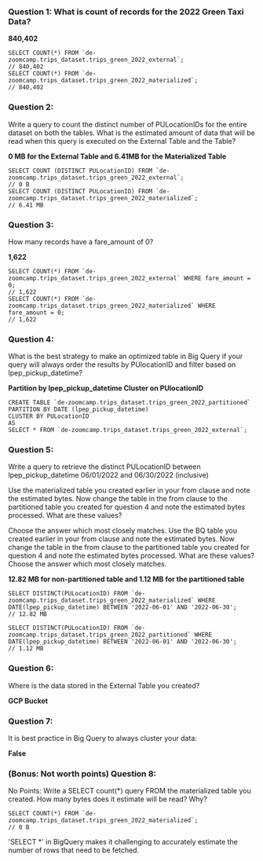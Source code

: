 ### Question 1: What is count of records for the 2022 Green Taxi Data?

**840,402**

```console
SELECT COUNT(*) FROM `de-zoomcamp.trips_dataset.trips_green_2022_external`;
// 840,402
SELECT COUNT(*) FROM `de-zoomcamp.trips_dataset.trips_green_2022_materialized`;
// 840,402
```

### Question 2:
Write a query to count the distinct number of PULocationIDs for the entire dataset on both the tables.
What is the estimated amount of data that will be read when this query is executed on the External Table and the Table?

**0 MB for the External Table and 6.41MB for the Materialized Table**

```console
SELECT COUNT (DISTINCT PULocationID) FROM `de-zoomcamp.trips_dataset.trips_green_2022_external`;
// 0 B
SELECT COUNT (DISTINCT PULocationID) FROM `de-zoomcamp.trips_dataset.trips_green_2022_materialized`;
// 6.41 MB
```

### Question 3:
How many records have a fare_amount of 0?

**1,622**

```console
SELECT COUNT(*) FROM `de-zoomcamp.trips_dataset.trips_green_2022_external` WHERE fare_amount = 0;
// 1,622
SELECT COUNT(*) FROM `de-zoomcamp.trips_dataset.trips_green_2022_materialized` WHERE fare_amount = 0;
// 1,622
```

### Question 4:
What is the best strategy to make an optimized table in Big Query if your query will always order the results by PUlocationID and filter based on lpep_pickup_datetime?

**Partition by lpep_pickup_datetime Cluster on PUlocationID**

```console
CREATE TABLE `de-zoomcamp.trips_dataset.trips_green_2022_partitioned` 
PARTITION BY DATE (lpep_pickup_datetime) 
CLUSTER BY PULocationID 
AS 
SELECT * FROM `de-zoomcamp.trips_dataset.trips_green_2022_external`;
```

### Question 5:

Write a query to retrieve the distinct PULocationID between lpep_pickup_datetime 06/01/2022 and 06/30/2022 (inclusive)

Use the materialized table you created earlier in your from clause and note the estimated bytes. Now change the table in the from clause to the partitioned table you created for question 4 and note the estimated bytes processed. What are these values?

Choose the answer which most closely matches.
Use the BQ table you created earlier in your from clause and note the estimated bytes. Now change the table in the from clause to the partitioned table you created for question 4 and note the estimated bytes processed. What are these values? Choose the answer which most closely matches.

**12.82 MB for non-partitioned table and 1.12 MB for the partitioned table**

```console
SELECT DISTINCT(PULocationID) FROM `de-zoomcamp.trips_dataset.trips_green_2022_materialized` WHERE DATE(lpep_pickup_datetime) BETWEEN '2022-06-01' AND '2022-06-30';
// 12.82 MB

SELECT DISTINCT(PULocationID) FROM `de-zoomcamp.trips_dataset.trips_green_2022_partitioned` WHERE DATE(lpep_pickup_datetime) BETWEEN '2022-06-01' AND '2022-06-30';
// 1.12 MB
```

### Question 6:
Where is the data stored in the External Table you created?

**GCP Bucket**

### Question 7:
It is best practice in Big Query to always cluster your data:

**False**

### (Bonus: Not worth points) Question 8:
No Points: Write a SELECT count(*) query FROM the materialized table you created. How many bytes does it estimate will be read? Why?
```console
SELECT COUNT(*) FROM `de-zoomcamp.trips_dataset.trips_green_2022_materialized`;
// 0 B
```
'SELECT *' in BigQuery makes it challenging to accurately estimate the number of rows that need to be fetched.
